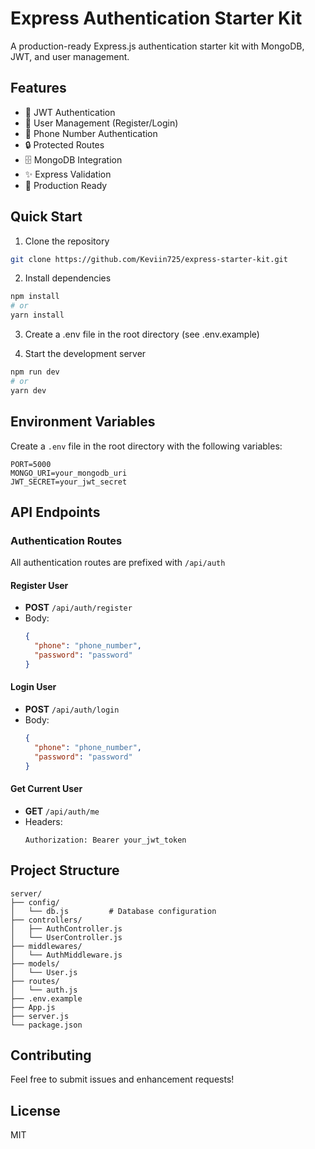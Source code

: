 # Express Authentication Starter Kit

A production-ready Express.js authentication starter kit with MongoDB, JWT, and user management.

## Features

- 🔐 JWT Authentication
- 👤 User Management (Register/Login)
- 📱 Phone Number Authentication
- 🔒 Protected Routes
- 🗄️ MongoDB Integration
- ✨ Express Validation
- 🚀 Production Ready

## Quick Start

1. Clone the repository
```bash
git clone https://github.com/Keviin725/express-starter-kit.git
```

2. Install dependencies
```bash
npm install
# or
yarn install
```

3. Create a .env file in the root directory (see .env.example)

4. Start the development server
```bash
npm run dev
# or
yarn dev
```

## Environment Variables

Create a `.env` file in the root directory with the following variables:

```env
PORT=5000
MONGO_URI=your_mongodb_uri
JWT_SECRET=your_jwt_secret
```

## API Endpoints

### Authentication Routes

All authentication routes are prefixed with `/api/auth`

#### Register User
- **POST** `/api/auth/register`
- Body:
  ```json
  {
    "phone": "phone_number",
    "password": "password"
  }
  ```

#### Login User
- **POST** `/api/auth/login`
- Body:
  ```json
  {
    "phone": "phone_number",
    "password": "password"
  }
  ```

#### Get Current User
- **GET** `/api/auth/me`
- Headers:
  ```
  Authorization: Bearer your_jwt_token
  ```

## Project Structure

```
server/
├── config/
│   └── db.js         # Database configuration
├── controllers/
│   ├── AuthController.js
│   └── UserController.js
├── middlewares/
│   └── AuthMiddleware.js
├── models/
│   └── User.js
├── routes/
│   └── auth.js
├── .env.example
├── App.js
├── server.js
└── package.json
```

## Contributing

Feel free to submit issues and enhancement requests!

## License

MIT
